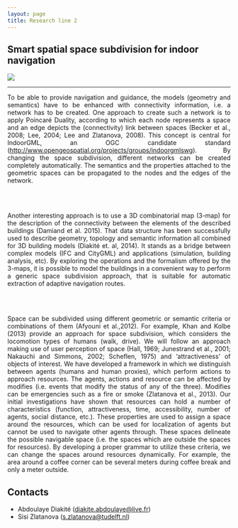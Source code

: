 ```yaml
---
layout: page
title: Research line 2 
---
```


## Smart spatial space subdivision for indoor navigation

<div class="row">
  <div class="col-sm-12 hidden-xs nopadding"><img class="img-responsive" src="{{ "img/rl2.png" | prepend: site.baseurl }}"></div>
</div>

- - -
<div align="justify">

To be able to provide navigation and guidance, the models (geometry and semantics) have to be enhanced with connectivity information, i.e. a network has to be created. One approach to create such a network is to apply
Poincaré Duality, according to which each node represents a space and an edge depicts the (connectivity) link between spaces (Becker et al., 2008; Lee, 2004; Lee and Zlatanova, 2008). This concept is central for IndoorGML,
an OGC candidate standard (http://www.opengeospatial.org/projects/groups/indoorgmlswg). By changing the space subdivision, different networks can be created completely automatically. The semantics and the
properties attached to the geometric spaces can be propagated to the nodes and the edges of the network. 

<br> <br>

Another interesting approach is to use a 3D combinatorial map (3-map) for the description of the connectivity between the elements of the described buildings (Damiand et al. 2015). 
That data structure has been successfully used to describe geometry, topology and semantic information all combined for 3D building models (Diakité et. al, 2014). 
It stands as a bridge between complex models (IFC and CityGML) and applications (simulation, building analysis, etc). By exploring the operations 
and the formalism offered by the 3-maps, it is possible to model the buildings in a convenient way to perform a generic space subdivision approach, 
that is suitable for automatic extraction of adaptive navigation routes.

<br> <br>

Space can be subdivided using different geometric or semantic criteria or combinations of them (Afyouni et al.,2012). For example, Khan and Kolbe (2013) provide an approach for space subdivision, which considers the
locomotion types of humans (walk, drive). We will follow an approach making use of user perception of space (Hall, 1969; Junestrand et al., 2001; Nakauchi
and Simmons, 2002; Scheflen, 1975) and ‘attractiveness’ of objects of interest. We have developed a framework in which we distinguish between agents (humans and human proxies), which perform actions to approach
resources. The agents, actions and resource can be affected by modifies (i.e. events that modify the status of any of the three). Modifies can be emergencies such as a fire or smoke (Zlatanova et al., 2013). Our initial
investigations have shown that resources can hold a number of characteristics (function, attractiveness, time, accessibility, number of agents, social distance, etc.). These properties are used to assign a space around the
resources, which can be used for localization of agents but cannot be used to navigate other agents through. These spaces delineate the possible navigable space (i.e. the spaces which are outside the spaces for resources). By developing a proper grammar to utilize these criteria, we can change the spaces around resources dynamically. For example, the area around a coffee corner can be several meters during coffee break
and only a meter outside.

</div>

## Contacts

- Abdoulaye Diakité (<diakite.abdoulaye@live.fr>)
- Sisi Zlatanova (<s.zlatanova@tudelft.nl>)

